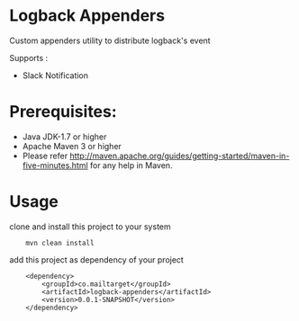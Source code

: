 Logback Appenders
=================

Custom appenders utility to distribute logback's event

Supports :
*   Slack Notification

Prerequisites:
==============
*	Java JDK-1.7 or higher
*	Apache Maven 3 or higher
*	Please refer http://maven.apache.org/guides/getting-started/maven-in-five-minutes.html for any help in Maven.

Usage
=====

clone and install this project to your system

        mvn clean install

add this project as dependency of your project

	    <dependency>
            <groupId>co.mailtarget</groupId>
            <artifactId>logback-appenders</artifactId>
            <version>0.0.1-SNAPSHOT</version>
        </dependency>

